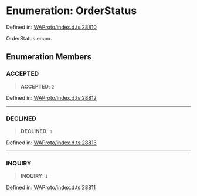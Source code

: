 # Enumeration: OrderStatus

Defined in: [WAProto/index.d.ts:28810](https://github.com/Fokusdotid/bail/blob/a029a4f9908cd3806112e8438f5a31dda1376b84/WAProto/index.d.ts#L28810)

OrderStatus enum.

## Enumeration Members

### ACCEPTED

> **ACCEPTED**: `2`

Defined in: [WAProto/index.d.ts:28812](https://github.com/Fokusdotid/bail/blob/a029a4f9908cd3806112e8438f5a31dda1376b84/WAProto/index.d.ts#L28812)

***

### DECLINED

> **DECLINED**: `3`

Defined in: [WAProto/index.d.ts:28813](https://github.com/Fokusdotid/bail/blob/a029a4f9908cd3806112e8438f5a31dda1376b84/WAProto/index.d.ts#L28813)

***

### INQUIRY

> **INQUIRY**: `1`

Defined in: [WAProto/index.d.ts:28811](https://github.com/Fokusdotid/bail/blob/a029a4f9908cd3806112e8438f5a31dda1376b84/WAProto/index.d.ts#L28811)

